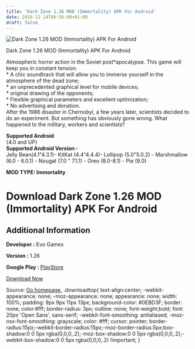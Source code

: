 ```yaml
---
title: 'Dark Zone 1.26 MOD (Immortality) APK For Android'
date: 2019-12-14T06:56:00+01:00
draft: false
---
```


![Dark Zone 1.26 MOD (Immortality) APK For Android](https://i0.wp.com/apkhome.net/wp-content/uploads/2019/11/Dark-Zone-2.png "Dark Zone 1.26 MOD (Immortality) APK For Android")

  

Dark Zone 1.26 MOD (Immortality) APK For Android

Atmospheric horror action in the Soviet post\*apocalypse. This game will keep you in constant tension.  
\* A chic soundtrack that will allow you to immerse yourself in the atmosphere of the dead zone;  
\* an unprecedented graphical level for mobile devices;  
\* original drawing of the opponents;  
\* Flexible graphical parameters and excellent optimization;  
\* No advertising and donation.  
After the 1986 disaster in Chernobyl, a few years later, scientists decided to do an experiment. But something has obviously gone wrong. What happened to the military, workers and scientists?

**Supported Android**  
{4.0 and UP}  
**Supported Android Version**:-  
Jelly Bean(4.1"4.3.1)- KitKat (4.4"4.4.4)- Lollipop (5.0"5.0.2) - Marshmallow (6.0 - 6.0.1) - Nougat (7.0 " 7.1.1) - Oreo (8.0-8.1) - Pie (9.0)

**MOD TYPE: Immortality**

Download Dark Zone 1.26 MOD (Immortality) APK For Android
=========================================================

Additional Information
----------------------

**Developer :** Evo Games

**Version :** 1.26

**Google Play :** [PlayStore](https://play.google.com/store/apps/details?id=com.EvoGames.DarkZone)

  

[Download Now](https://store4app.co/post/dark-zone-1-26-mod-immortality-apk-for-android_1574790439)

  
Source: [Go homepage.](https://store4app.co/post/dark-zone-1-26-mod-immortality-apk-for-android_1574790439) .downloadtop{ text-align:center; -webkit-appearance: none; -moz-appearance: none; appearance: none; width: 100%; padding: 9px 9px 11px 13px; background-color: #0EBD3F; border: none; color:#fff; border-radius: 3px; outline: none; font-weight;bold; font: 20px 'Open Sans', sans-serif; -webkit-font-smoothing: antialiased; -moz-osx-font-smoothing: grayscale; color: #fff; cursor: pointer; border-radius:15px;-webkit-border-radius:15px;-moz-border-radius:5px;box-shadow:0 0 5px rgba(0,0,0,.2);-moz-box-shadow:0 0 5px rgba(0,0,0,.2);-webkit-box-shadow:0 0 5px rgba(0,0,0,.2) !important; }